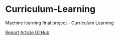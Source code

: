 # Curriculum-Learning
Machine learning final project - Curriculum Learning

[Report](https://www.overleaf.com/project/610448719996b0734e15e53a)
[Article GitHub](https://github.com/GuyHacohen/curriculum_learning)

